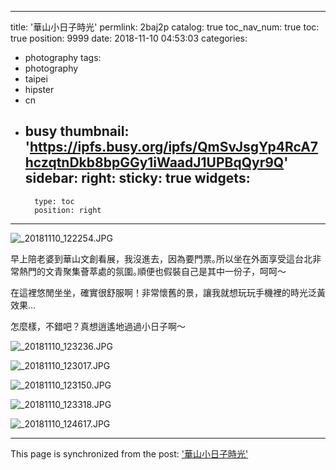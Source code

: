 
---
title: '華山小日子時光'
permlink: 2baj2p
catalog: true
toc_nav_num: true
toc: true
position: 9999
date: 2018-11-10 04:53:03
categories:
- photography
tags:
- photography
- taipei
- hipster
- cn
- busy
thumbnail: 'https://ipfs.busy.org/ipfs/QmSvJsgYp4RcA7hczqtnDkb8bpGGy1iWaadJ1UPBqQyr9Q'
sidebar:
    right:
        sticky: true
widgets:
    -
        type: toc
        position: right
---


![_20181110_122254.JPG](https://ipfs.busy.org/ipfs/QmSvJsgYp4RcA7hczqtnDkb8bpGGy1iWaadJ1UPBqQyr9Q)


早上陪老婆到華山文創看展，我沒進去，因為要門票｡所以坐在外面享受這台北非常熱門的文青聚集薈萃處的氛圍｡順便也假裝自己是其中一份子，呵呵～

在這裡悠閒坐坐，確實很舒服啊！非常懷舊的景，讓我就想玩玩手機裡的時光泛黃效果…

怎麼樣，不錯吧？真想逍遙地過過小日子啊～

![_20181110_123236.JPG](https://ipfs.busy.org/ipfs/QmZ7aVfyMZWVq6ZtS3V7wtahd1moU1L2W1hqZgPm7QUHCy)

![_20181110_123017.JPG](https://ipfs.busy.org/ipfs/QmPJBZuZhTrzukeUCBNrXLBRZ4oKL8Zzbkg7pp6PZW6UHt)

![_20181110_123150.JPG](https://ipfs.busy.org/ipfs/QmQDR7i5WNKc6PsmbDdDYBmJwwmhKhCgZxBpSLeHNwhPbh)

![_20181110_123318.JPG](https://ipfs.busy.org/ipfs/QmYHNuKkFdd5FoLoyGviZsi39nLMT4MpFhkonWt1q915bf)

![_20181110_124617.JPG](https://ipfs.busy.org/ipfs/QmP5JvmSA7AZkDsKHR9iNUHuGQ9TKZQQJg9Z92dFmKJv91)



- - -

This page is synchronized from the post: ['華山小日子時光'](https://steemit.com/@deanliu/2baj2p)
